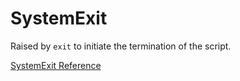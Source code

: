 # SystemExit

Raised by `exit` to initiate the termination of the script.

[SystemExit Reference](http://ruby-doc.org/core-2.5.0/SystemExit.html)